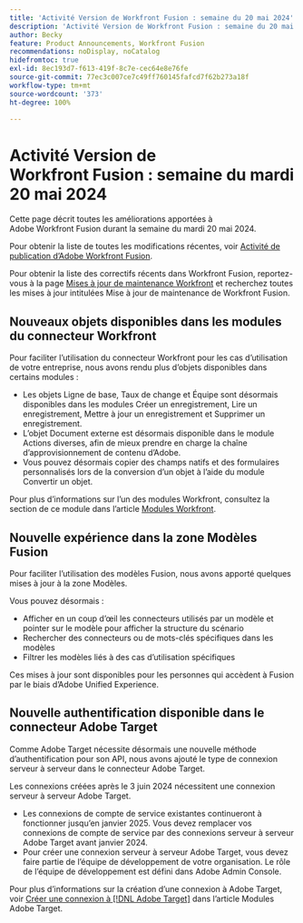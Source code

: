 ```yaml
---
title: 'Activité Version de Workfront Fusion : semaine du 20 mai 2024'
description: 'Activité Version de Workfront Fusion : semaine du 20 mai 2024'
author: Becky
feature: Product Announcements, Workfront Fusion
recommendations: noDisplay, noCatalog
hidefromtoc: true
exl-id: 8ec193d7-f613-419f-8c7e-cec64e8e76fe
source-git-commit: 77ec3c007ce7c49ff760145fafcd7f62b273a18f
workflow-type: tm+mt
source-wordcount: '373'
ht-degree: 100%

---
```


# Activité Version de Workfront Fusion : semaine du mardi 20 mai 2024

Cette page décrit toutes les améliorations apportées à Adobe Workfront Fusion durant la semaine du mardi 20 mai 2024.

Pour obtenir la liste de toutes les modifications récentes, voir [Activité de publication d’Adobe Workfront Fusion](/help/workfront-fusion/fusion-product-releases/fusion-release-activity.md).

Pour obtenir la liste des correctifs récents dans Workfront Fusion, reportez-vous à la page [Mises à jour de maintenance Workfront](https://experienceleague.adobe.com/docs/workfront-known-issues/releases/current-updates.html?lang=fr) et recherchez toutes les mises à jour intitulées Mise à jour de maintenance de Workfront Fusion.

## Nouveaux objets disponibles dans les modules du connecteur Workfront

Pour faciliter l’utilisation du connecteur Workfront pour les cas d’utilisation de votre entreprise, nous avons rendu plus d’objets disponibles dans certains modules :

* Les objets Ligne de base, Taux de change et Équipe sont désormais disponibles dans les modules Créer un enregistrement, Lire un enregistrement, Mettre à jour un enregistrement et Supprimer un enregistrement.
* L’objet Document externe est désormais disponible dans le module Actions diverses, afin de mieux prendre en charge la chaîne d’approvisionnement de contenu d’Adobe.
* Vous pouvez désormais copier des champs natifs et des formulaires personnalisés lors de la conversion d’un objet à l’aide du module Convertir un objet.

Pour plus d’informations sur l’un des modules Workfront, consultez la section de ce module dans l’article [Modules Workfront](/help/workfront-fusion/references/apps-and-modules/adobe-connectors/workfront-modules.md).

## Nouvelle expérience dans la zone Modèles Fusion

Pour faciliter l’utilisation des modèles Fusion, nous avons apporté quelques mises à jour à la zone Modèles.

Vous pouvez désormais :

* Afficher en un coup d’œil les connecteurs utilisés par un modèle et pointer sur le modèle pour afficher la structure du scénario
* Rechercher des connecteurs ou de mots-clés spécifiques dans les modèles
* Filtrer les modèles liés à des cas d’utilisation spécifiques

Ces mises à jour sont disponibles pour les personnes qui accèdent à Fusion par le biais d’Adobe Unified Experience.

<!--For more information on the Fusion Templates area, see [Scenario Templates](/help/quicksilver/workfront-fusion/scenarios/templates/fusion-templates.md).-->

## Nouvelle authentification disponible dans le connecteur Adobe Target

Comme Adobe Target nécessite désormais une nouvelle méthode d’authentification pour son API, nous avons ajouté le type de connexion serveur à serveur dans le connecteur Adobe Target.

Les connexions créées après le 3 juin 2024 nécessitent une connexion serveur à serveur Adobe Target.

* Les connexions de compte de service existantes continueront à fonctionner jusqu’en janvier 2025. Vous devez remplacer vos connexions de compte de service par des connexions serveur à serveur Adobe Target avant janvier 2024.
* Pour créer une connexion serveur à serveur Adobe Target, vous devez faire partie de l’équipe de développement de votre organisation. Le rôle de l’équipe de développement est défini dans Adobe Admin Console.

Pour plus d’informations sur la création d’une connexion à Adobe Target, voir [Créer une connexion à  [!DNL Adobe Target]](/help/workfront-fusion/references/apps-and-modules/adobe-connectors/adobe-target-modules.md#create-a-connection-to-adobe-target) dans l’article Modules Adobe Target.
